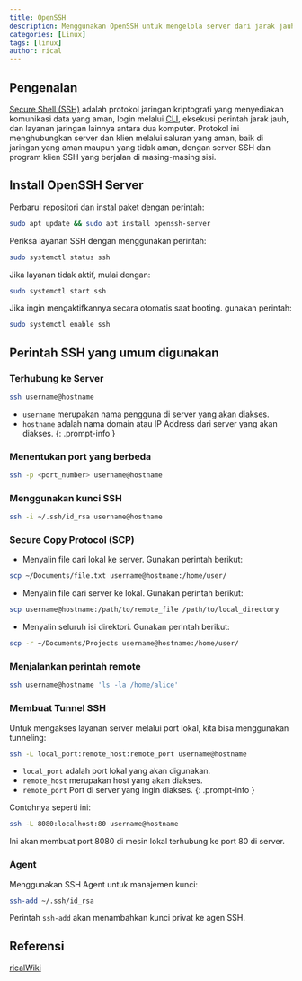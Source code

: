 ```yaml
---
title: OpenSSH
description: Menggunakan OpenSSH untuk mengelola server dari jarak jauh. OpenSSH menggantikan protokol lama yang tidak aman seperti Telnet dan FTP, melindungi data dan kredensial selama transmisi.
categories: [Linux]
tags: [linux]
author: rical
---
```


## Pengenalan
[Secure Shell (SSH)](https://id.wikipedia.org/wiki/Secure_Shell) adalah protokol jaringan kriptografi yang menyediakan komunikasi data yang aman, login melalui [CLI](https://id.wikipedia.org/wiki/Antarmuka_baris_perintah), eksekusi perintah jarak jauh, dan layanan jaringan lainnya antara dua komputer. Protokol ini menghubungkan server dan klien melalui saluran yang aman, baik di jaringan yang aman maupun yang tidak aman, dengan server SSH dan program klien SSH yang berjalan di masing-masing sisi.

## Install OpenSSH Server
Perbarui repositori dan instal paket dengan perintah:
```bash
sudo apt update && sudo apt install openssh-server
```

Periksa layanan SSH dengan menggunakan perintah:
```bash
sudo systemctl status ssh
```

Jika layanan tidak aktif, mulai dengan:
```bash
sudo systemctl start ssh
```

Jika ingin mengaktifkannya secara otomatis saat booting. gunakan perintah:
```bash
sudo systemctl enable ssh
```

## Perintah SSH yang umum digunakan
### Terhubung ke Server
```bash
ssh username@hostname
```

> 
- `username` merupakan nama pengguna di server yang akan diakses.
- `hostname` adalah nama domain atau IP Address dari server yang akan diakses.
{: .prompt-info }

###  Menentukan port yang berbeda
```bash
ssh -p <port_number> username@hostname
```

### Menggunakan kunci SSH
```bash
ssh -i ~/.ssh/id_rsa username@hostname
```

### Secure Copy Protocol (SCP)
- Menyalin file dari lokal ke server. Gunakan perintah berikut:
```bash
scp ~/Documents/file.txt username@hostname:/home/user/
```

- Menyalin file dari server ke lokal. Gunakan perintah berikut:
```bash
scp username@hostname:/path/to/remote_file /path/to/local_directory
```

- Menyalin seluruh isi direktori. Gunakan perintah berikut:
```bash
scp -r ~/Documents/Projects username@hostname:/home/user/
```

### Menjalankan perintah remote
```bash
ssh username@hostname 'ls -la /home/alice'
```

### Membuat Tunnel SSH
Untuk mengakses layanan server melalui port lokal, kita bisa menggunakan tunneling:
```bash
ssh -L local_port:remote_host:remote_port username@hostname
```

>
- `local_port` adalah port lokal yang akan digunakan.
- `remote_host` merupakan host yang akan diakses.
- `remote_port` Port di server 	yang ingin diakses.
{: .prompt-info }

Contohnya seperti ini:
```bash
ssh -L 8080:localhost:80 username@hostname
```

Ini akan membuat port 8080 di mesin lokal terhubung ke port 80 di server.

### Agent
Menggunakan SSH Agent untuk manajemen kunci:
```bash
ssh-add ~/.ssh/id_rsa
```

Perintah `ssh-add` akan menambahkan kunci privat ke agen SSH.

## Referensi
[ricalWiki](https://risnandapascal.github.io/ricalwiki.html) 	

